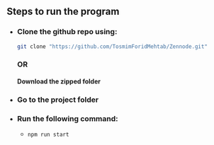 ## Steps to run the program

-   ### Clone the github repo using:

    ```sh
    git clone "https://github.com/TosmimForidMehtab/Zennode.git"
    ```

    ### OR

    #### Download the zipped folder

-   ### Go to the project folder
-   ### Run the following command:
    -   `npm run start`
